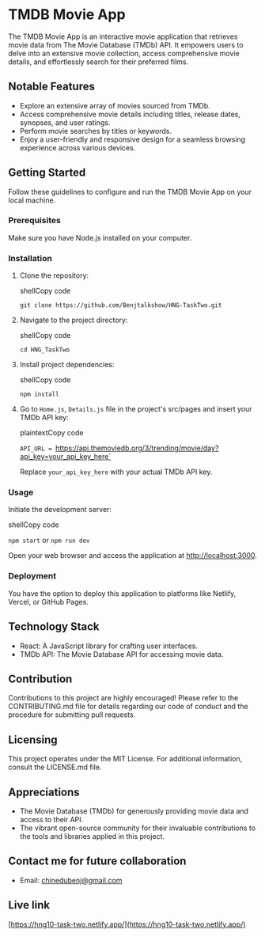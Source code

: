 TMDB Movie App
==============

The TMDB Movie App is an interactive movie application that retrieves movie data from The Movie Database (TMDb) API. It empowers users to delve into an extensive movie collection, access comprehensive movie details, and effortlessly search for their preferred films.

Notable Features
----------------

-   Explore an extensive array of movies sourced from TMDb.
-   Access comprehensive movie details including titles, release dates, synopses, and user ratings.
-   Perform movie searches by titles or keywords.
-   Enjoy a user-friendly and responsive design for a seamless browsing experience across various devices.

Getting Started
---------------

Follow these guidelines to configure and run the TMDB Movie App on your local machine.

### Prerequisites

Make sure you have Node.js installed on your computer.

### Installation

1.  Clone the repository:

    shellCopy code

    `git clone https://github.com/Benjtalkshow/HNG-TaskTwo.git`

2.  Navigate to the project directory:

    shellCopy code

    `cd HNG_TaskTwo`

3.  Install project dependencies:

    shellCopy code

    `npm install`

4.  Go to `Home.js`, `Details.js` file in the project's src/pages and insert your TMDb API key:

    plaintextCopy code

    `API_URL = `https://api.themoviedb.org/3/trending/movie/day?api_key=your_api_key_here`

    Replace `your_api_key_here` with your actual TMDb API key.

### Usage

Initiate the development server:

shellCopy code

`npm start` or `npm run dev`

Open your web browser and access the application at [http://localhost:3000](http://localhost:3000/).

### Deployment

You have the option to deploy this application to platforms like Netlify, Vercel, or GitHub Pages.

Technology Stack
----------------

-   React: A JavaScript library for crafting user interfaces.
-   TMDb API: The Movie Database API for accessing movie data.

Contribution
------------

Contributions to this project are highly encouraged! Please refer to the CONTRIBUTING.md file for details regarding our code of conduct and the procedure for submitting pull requests.

Licensing
---------

This project operates under the MIT License. For additional information, consult the LICENSE.md file.

Appreciations
-------------

-   The Movie Database (TMDb) for generously providing movie data and access to their API.
-   The vibrant open-source community for their invaluable contributions to the tools and libraries applied in this project.

Contact me for future collaboration
------------

-   Email: <chinedubenj@gmail.com>

Live link
------------

[https://hng10-task-two.netlify.app/](https://hng10-task-two.netlify.app/)